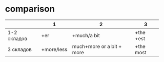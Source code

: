 # comparison

||1|2|3|
| ------------- | ------------- | ------------- | ------------- |
|1-2 складов|+er|+much/a bit|+the +est|
|3 складов|+more/less|much+more or a bit + more|+the most|
